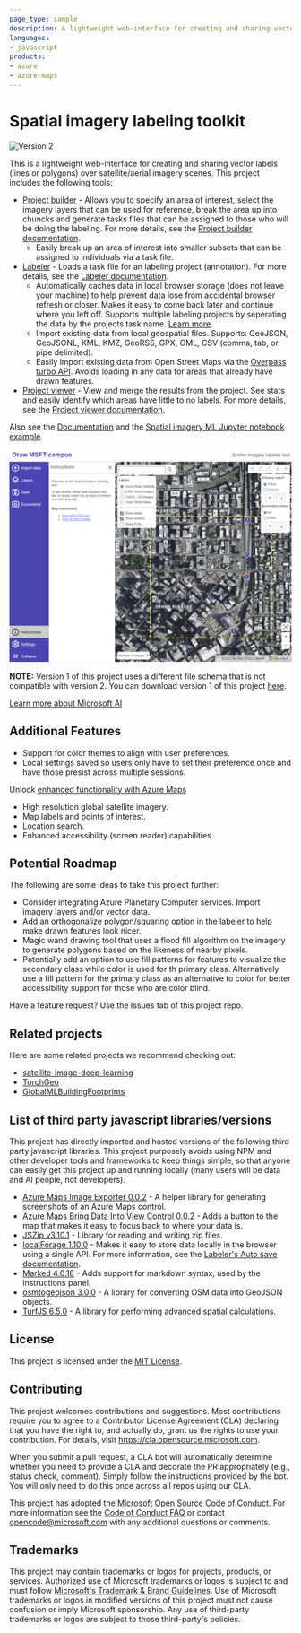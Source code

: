 ```yaml
---
page_type: sample
description: A lightweight web-interface for creating and sharing vector labels (lines or polygons) over satellite/aerial imagery scenes.
languages:
- javascript
products:
- azure
- azure-maps
---
```


# Spatial imagery labeling toolkit

![Version 2](https://img.shields.io/badge/Version-2.0.0-green.svg)

This is a lightweight web-interface for creating and sharing vector labels (lines or polygons) over satellite/aerial imagery scenes. This project includes the following tools:

- [Project builder](https://microsoft.github.io/satellite-imagery-labeling-tool/src/projectBuilder.html) - Allows you to specify an area of interest, select the imagery layers that can be used for reference, break the area up into chuncks and generate tasks files that can be assigned to those who will be doing the labeling. For more details, see the [Project builder documentation](docs/Project-builder.md).
  - Easily break up an area of interest into smaller subsets that can be assigned to individuals via a task file. 
- [Labeler](https://microsoft.github.io/satellite-imagery-labeling-tool/src/labeler.html) - Loads a task file for an labeling project (annotation). For more details, see the [Labeler documentation](docs/Labeler.md).
  - Automatically caches data in local browser storage (does not leave your machine) to help prevent data lose from accidental browser refresh or closer. Makes it easy to come back later and continue where you left off. Supports multiple labeling projects by seperating the data by the projects task name. [Learn more](docs/Labeler.md#auto-save-feature).
  - Import existing data from local geospatial files. Supports: GeoJSON, GeoJSONL, KML, KMZ, GeoRSS, GPX, GML, CSV (comma, tab, or pipe delimited). 
  - Easily import existing data from Open Street Maps via the [Overpass turbo API](https://overpass-turbo.eu). Avoids loading in any data for areas that already have drawn features.
- [Project viewer](https://microsoft.github.io/satellite-imagery-labeling-tool/src/projectViewer.html) - View and merge the results from the project. See stats and easily identify which areas have little to no labels. For more details, see the [Project viewer documentation](docs/Project-viewer.md).

Also see the [Documentation](docs/README.md) and the [Spatial imagery ML Jupyter notebook example](example/).

![Screenshot of the spatial imagery labeling tool](docs/assets/Labaler.png)

**NOTE:** Version 1 of this project uses a different file schema that is not compatible with version 2. You can download version 1 of this project [here](https://github.com/microsoft/satellite-imagery-labeling-tool/releases/tag/public).

[Learn more about Microsoft AI](https://www.microsoft.com/ai)

## Additional Features

- Support for color themes to align with user preferences.
- Local settings saved so users only have to set their preference once and have those presist across multiple sessions.

Unlock [enhanced functionality with Azure Maps](docs/Layers.md#enhanced-functionality-with-azure-maps)
  - High resolution global satellite imagery.
  - Map labels and points of interest. 
  - Location search.
  - Enhanced accessibility (screen reader) capabilities.

## Potential Roadmap

The following are some ideas to take this project further:

- Consider integrating Azure Planetary Computer services. Import imagery layers and/or vector data.
- Add an orthogonalize polygon/squaring option in the labeler to help make drawn features look nicer.
- Magic wand drawing tool that uses a flood fill algorithm on the imagery to generate polygons based on the likeness of nearby pixels.
- Potentially add an option to use fill patterns for features to visualize the secondary class while color is used for th primary class. Alternatively use a fill pattern for the primary class as an alternative to color for better accessibility support for those who are color blind.

Have a feature request? Use the Issues tab of this project repo.

## Related projects

Here are some related projects we recommend checking out:

- [satellite-image-deep-learning](https://github.com/robmarkcole/satellite-image-deep-learning)
- [TorchGeo](https://github.com/microsoft/torchgeo)
- [GlobalMLBuildingFootprints](https://github.com/microsoft/GlobalMLBuildingFootprints)

## List of third party javascript libraries/versions

This project has directly imported and hosted versions of the following third party javascript libraries. This project purposely avoids using NPM and other developer tools and frameworks to keep things simple, so that anyone can easily get this project up and running locally (many users will be data and AI people, not developers).

- [Azure Maps Image Exporter 0.0.2](https://github.com/Azure-Samples/azure-maps-image-exporter) - A helper library for generating screenshots of an Azure Maps control.
- [Azure Maps Bring Data Into View Control 0.0.2](https://github.com/Azure-Samples/azure-maps-bring-data-into-view-control) - Adds a button to the map that makes it easy to focus back to where your data is.
- [JSZip v3.10.1](http://stuartk.com/jszip) - Library for reading and writing zip files.
- [localForage 1.10.0](https://localforage.github.io/localForage) - Makes it easy to store data locally in the browser using a single API. For more information, see the [Labeler's Auto save documentation](docs/Labeler.md#auto-save-feature).
- [Marked 4.0.18](https://github.com/markedjs/marked) - Adds support for markdown syntax, used by the instructions panel.
- [osmtogeojson 3.0.0](https://github.com/tyrasd/osmtogeojson) - A library for converting OSM data into GeoJSON objects.
- [TurfJS 6.5.0](https://turfjs.org/) - A library for performing advanced spatial calculations. 

## License

This project is licensed under the [MIT License](LICENSE).

## Contributing

This project welcomes contributions and suggestions.  Most contributions require you to agree to a
Contributor License Agreement (CLA) declaring that you have the right to, and actually do, grant us
the rights to use your contribution. For details, visit https://cla.opensource.microsoft.com.

When you submit a pull request, a CLA bot will automatically determine whether you need to provide
a CLA and decorate the PR appropriately (e.g., status check, comment). Simply follow the instructions
provided by the bot. You will only need to do this once across all repos using our CLA.

This project has adopted the [Microsoft Open Source Code of Conduct](https://opensource.microsoft.com/codeofconduct/).
For more information see the [Code of Conduct FAQ](https://opensource.microsoft.com/codeofconduct/faq/) or
contact [opencode@microsoft.com](mailto:opencode@microsoft.com) with any additional questions or comments.

## Trademarks

This project may contain trademarks or logos for projects, products, or services. Authorized use of Microsoft 
trademarks or logos is subject to and must follow 
[Microsoft's Trademark & Brand Guidelines](https://www.microsoft.com/legal/intellectualproperty/trademarks/usage/general).
Use of Microsoft trademarks or logos in modified versions of this project must not cause confusion or imply Microsoft sponsorship.
Any use of third-party trademarks or logos are subject to those third-party's policies.
